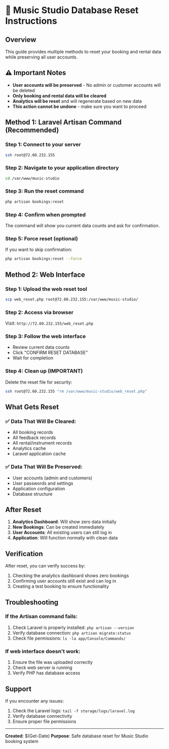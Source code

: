 # 🎵 Music Studio Database Reset Instructions

## Overview
This guide provides multiple methods to reset your booking and rental data while preserving all user accounts.

## ⚠️ Important Notes
- **User accounts will be preserved** - No admin or customer accounts will be deleted
- **Only booking and rental data will be cleared**
- **Analytics will be reset** and will regenerate based on new data
- **This action cannot be undone** - make sure you want to proceed

## Method 1: Laravel Artisan Command (Recommended)

### Step 1: Connect to your server
```bash
ssh root@72.60.232.155
```

### Step 2: Navigate to your application directory
```bash
cd /var/www/music-studio
```

### Step 3: Run the reset command
```bash
php artisan bookings:reset
```

### Step 4: Confirm when prompted
The command will show you current data counts and ask for confirmation.

### Step 5: Force reset (optional)
If you want to skip confirmation:
```bash
php artisan bookings:reset --force
```

## Method 2: Web Interface

### Step 1: Upload the web reset tool
```bash
scp web_reset.php root@72.60.232.155:/var/www/music-studio/
```

### Step 2: Access via browser
Visit: `http://72.60.232.155/web_reset.php`

### Step 3: Follow the web interface
- Review current data counts
- Click "CONFIRM RESET DATABASE"
- Wait for completion

### Step 4: Clean up (IMPORTANT)
Delete the reset file for security:
```bash
ssh root@72.60.232.155 "rm /var/www/music-studio/web_reset.php"
```

## What Gets Reset

### ✅ Data That Will Be Cleared:
- All booking records
- All feedback records  
- All rental/instrument records
- Analytics cache
- Laravel application cache

### ✅ Data That Will Be Preserved:
- User accounts (admin and customers)
- User passwords and settings
- Application configuration
- Database structure

## After Reset

1. **Analytics Dashboard**: Will show zero data initially
2. **New Bookings**: Can be created immediately
3. **User Accounts**: All existing users can still log in
4. **Application**: Will function normally with clean data

## Verification

After reset, you can verify success by:
1. Checking the analytics dashboard shows zero bookings
2. Confirming user accounts still exist and can log in
3. Creating a test booking to ensure functionality

## Troubleshooting

### If the Artisan command fails:
1. Check Laravel is properly installed: `php artisan --version`
2. Verify database connection: `php artisan migrate:status`
3. Check file permissions: `ls -la app/Console/Commands/`

### If web interface doesn't work:
1. Ensure the file was uploaded correctly
2. Check web server is running
3. Verify PHP has database access

## Support

If you encounter any issues:
1. Check the Laravel logs: `tail -f storage/logs/laravel.log`
2. Verify database connectivity
3. Ensure proper file permissions

---
**Created**: $(Get-Date)
**Purpose**: Safe database reset for Music Studio booking system
